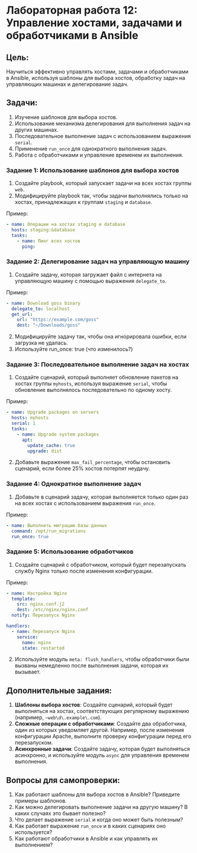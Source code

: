 
# Лабораторная работа 12: Управление хостами, задачами и обработчиками в Ansible

## Цель:
Научиться эффективно управлять хостами, задачами и обработчиками в Ansible, используя шаблоны для выбора хостов, обработку задач на управляющих машинах и делегирование задач.

## Задачи:
1. Изучение шаблонов для выбора хостов.
2. Использование механизма делегирования для выполнения задач на других машинах.
3. Последовательное выполнение задач с использованием выражения `serial`.
4. Применение `run_once` для однократного выполнения задач.
5. Работа с обработчиками и управление временем их выполнения.

### Задание 1: Использование шаблонов для выбора хостов
1. Создайте playbook, который запускает задачи на всех хостах группы `web`.
2. Модифицируйте playbook так, чтобы задачи выполнялись только на хостах, принадлежащих к группам `staging` и `database`.

Пример:
```yaml
- name: Операции на хостах staging и database
  hosts: staging:&database
  tasks:
    - name: Пинг всех хостов
      ping:
```

### Задание 2: Делегирование задач на управляющую машину
1. Создайте задачу, которая загружает файл с интернета на управляющую машину с помощью выражения `delegate_to`.

Пример:
```yaml
- name: Download goss binary
  delegate_to: localhost
  get_url:
    url: "https://example.com/goss"
    dest: "~/Downloads/goss"
```

2. Модифицируйте задачу так, чтобы она игнорировала ошибки, если загрузка не удалась.
3. Используйте run_once: true (что изменилось?)

### Задание 3: Последовательное выполнение задач на хостах
1. Создайте сценарий, который выполняет обновление пакетов на хостах группы `myhosts`, используя выражение `serial`, чтобы обновление выполнялось последовательно по одному хосту.

Пример:
```yaml
- name: Upgrade packages on servers
  hosts: myhosts
  serial: 1
  tasks:
    - name: Upgrade system packages
      apt:
        update_cache: true
        upgrade: dist
```

2. Добавьте выражение `max_fail_percentage`, чтобы остановить сценарий, если более 25% хостов потерпят неудачу.

### Задание 4: Однократное выполнение задач
1. Добавьте в сценарий задачу, которая выполняется только один раз на всех хостах с использованием выражения `run_once`.

Пример:
```yaml
- name: Выполнить миграцию базы данных
  command: /opt/run_migrations
  run_once: true
```

### Задание 5: Использование обработчиков
1. Создайте сценарий с обработчиком, который будет перезапускать службу Nginx только после изменения конфигурации.

Пример:
```yaml
- name: Настройка Nginx
  template:
    src: nginx.conf.j2
    dest: /etc/nginx/nginx.conf
  notify: Перезапуск Nginx

handlers:
  - name: Перезапуск Nginx
    service:
      name: nginx
      state: restarted
```

2. Используйте модуль `meta: flush_handlers`, чтобы обработчики были вызваны немедленно после выполнения задачи, которая их вызывает.

## Дополнительные задания:
1. **Шаблоны выбора хостов**: Создайте сценарий, который будет выполняться на хостах, соответствующих регулярному выражению (например, `~web\d\.example\.com`).
2. **Сложные операции с обработчиками**: Создайте два обработчика, один из которых уведомляет другой. Например, после изменения конфигурации Apache, выполните проверку конфигурации перед его перезапуском.
3. **Асинхронные задачи**: Создайте задачу, которая будет выполняться асинхронно, и используйте модуль `async` для управления временем выполнения.

## Вопросы для самопроверки:
1. Как работают шаблоны для выбора хостов в Ansible? Приведите примеры шаблонов.
2. Как можно делегировать выполнение задачи на другую машину? В каких случаях это бывает полезно?
3. Что делает выражение `serial` и когда оно может быть полезным?
4. Как работает выражение `run_once` и в каких сценариях оно используется?
5. Как работают обработчики в Ansible и как управлять их выполнением?
